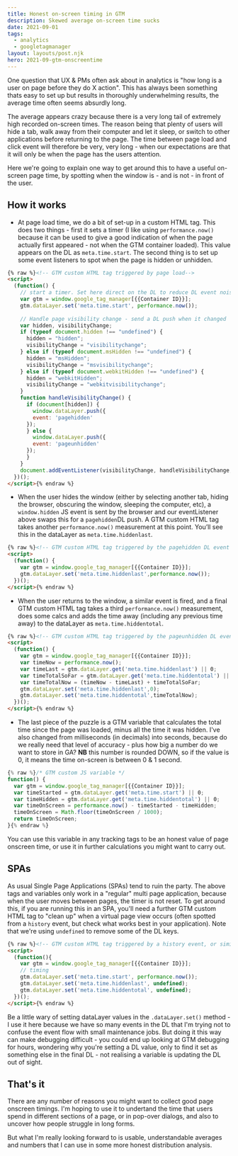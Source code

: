 ```yaml
---
title: Honest on-screen timing in GTM
description: Skewed average on-screen time sucks
date: 2021-09-01
tags:
  - analytics
  - googletagmanager
layout: layouts/post.njk
hero: 2021-09-gtm-onscreentime
---
```


One question that UX & PMs often ask about in analytics is "how long is a user on page before they do X action". This has always been something thats easy to set up but results in thoroughly underwhelming results, the average time often seems absurdly long.

The average appears crazy because there is a very long tail of extremely high recorded on-screen times. The reason being that plenty of users will hide a tab, walk away from their computer and let it sleep, or switch to other applications before returning to the page. The time between page load and click event will therefore be very, very long - when our expectations are that it will only be when the page has the users attention.

Here we're going to explain one way to get around this to have a useful on-screen page time, by spotting when the window is - and is not - in front of the user.

## How it works

- At page load time, we do a bit of set-up in a custom HTML tag. This does two things - first it sets a timer (I like using `performance.now()` because it can be used to give a good indication of when the page actually first appeared - not when the GTM container loaded). This value appears on the DL as `meta.time.start`. The second thing is to set up some event listeners to spot when the page is hidden or unhidden.

```html
{% raw %}<!-- GTM custom HTML tag triggered by page load-->
<script>
  (function() {
    // start a timer. Set here direct on the DL to reduce DL event noise.
    var gtm = window.google_tag_manager[{{Container ID}}];
    gtm.dataLayer.set('meta.time.start', performance.now());
    
    // Handle page visibility change - send a DL push when it changed
    var hidden, visibilityChange;
    if (typeof document.hidden !== "undefined") {
      hidden = "hidden";
      visibilityChange = "visibilitychange";
    } else if (typeof document.msHidden !== "undefined") {
      hidden = "msHidden";
      visibilityChange = "msvisibilitychange";
    } else if (typeof document.webkitHidden !== "undefined") {
      hidden = "webkitHidden";
      visibilityChange = "webkitvisibilitychange";
    }
    function handleVisibilityChange() {
      if (document[hidden]) {
        window.dataLayer.push({
  	    event: 'pagehidden'
  	  });
      } else {
        window.dataLayer.push({
  	    event: 'pageunhidden'
  	  });
      }
    }
    document.addEventListener(visibilityChange, handleVisibilityChange, false);
  })();
</script>{% endraw %}  
```
- When the user hides the window (either by selecting another tab, hiding the browser, obscuring the window, sleeping the computer, etc), a `window.hidden` JS event is sent by the browser and our eventListener above swaps this for a `pagehidden`DL push. A GTM custom HTML tag takes another `performance.now()` measurement at this point. You’ll see this in the dataLayer as `meta.time.hiddenlast`.
```html
{% raw %}<!-- GTM custom HTML tag triggered by the pagehidden DL event -->
<script>
  (function() {
    var gtm = window.google_tag_manager[{{Container ID}}];
    gtm.dataLayer.set('meta.time.hiddenlast',performance.now());
  })();
</script>{% endraw %}
```
- When the user returns to the window, a similar event is fired, and a final GTM custom HTML tag takes a third `performance.now()` measurement, does some calcs and adds the time away (including any previous time away) to the dataLayer as `meta.time.hiddentotal`.
```html
{% raw %}<!-- GTM custom HTML tag triggered by the pageunhidden DL event -->
<script>
  (function() {
    var gtm = window.google_tag_manager[{{Container ID}}];
    var timeNow = performance.now();
    var timeLast = gtm.dataLayer.get('meta.time.hiddenlast') || 0;
    var timeTotalSoFar = gtm.dataLayer.get('meta.time.hiddentotal') || 0;
    var timeTotalNow = (timeNow - timeLast) + timeTotalSoFar;
    gtm.dataLayer.set('meta.time.hiddenlast',0);
    gtm.dataLayer.set('meta.time.hiddentotal',timeTotalNow);
  })();
</script>{% endraw %}
```
- The last piece of the puzzle is a GTM variable that calculates the total time since the page was loaded, minus all the time it was hidden. I've also changed from milliseconds (in decimals) into seconds, because do we really need that level of accuracy - plus how big a number do we want to store in GA? 
**NB** this number is rounded DOWN, so if the value is 0, it means the time on-screen is between 0 & 1 second. 
```js
{% raw %}/* GTM custom JS variable */
function() {
  var gtm = window.google_tag_manager[{{Container ID}}];
  var timeStarted = gtm.dataLayer.get('meta.time.start') || 0;
  var timeHidden = gtm.dataLayer.get('meta.time.hiddentotal') || 0;
  var timeOnScreen = performance.now() - timeStarted - timeHidden;
  timeOnScreen = Math.floor(timeOnScreen / 1000);
  return timeOnScreen;
}{% endraw %}
```

You can use this variable in any tracking tags to be an honest value of page onscreen time, or use it in further calculations you might want to carry out.

## SPAs

As usual Single Page Applications (SPAs) tend to ruin the party. The above tags and variables only work in a "regular" multi page application, because when the user moves between pages, the timer is not reset. To get around this, if you are running this in an SPA, you'll need a further GTM custom HTML tag to "clean up" when a virtual page view occurs (often spotted from a `history` event, but check what works best in your application). Note that we're using `undefined` to remove some of the DL keys.
```html
{% raw %}<!-- GTM custom HTML tag triggered by a history event, or similar in your app -->
<script>
  (function(){
    var gtm = window.google_tag_manager[{{Container ID}}];
    // timing
    gtm.dataLayer.set('meta.time.start', performance.now());
    gtm.dataLayer.set('meta.time.hiddenlast', undefined);
    gtm.dataLayer.set('meta.time.hiddentotal', undefined);
  })();
</script>{% endraw %}
```

Be a little wary of setting dataLayer values in the `.dataLayer.set()` method - I use it here because we have so many events in the DL that I'm trying not to confuse the event flow with small maintenance jobs. But doing it this way can make debugging difficult - you could end up looking at GTM debugging for hours, wondering why you're setting a DL value, only to find it set as something else in the final DL - not realising a variable is updating the DL out of sight.

## That's it

There are any number of reasons you might want to collect good page onscreen timings. I'm hoping to use it to undertand the time that users spend in different sections of a page, or in pop-over dialogs, and also to uncover how people struggle in long forms. 

But what I'm really looking forward to is usable, understandable averages and numbers that I can use in some more honest distribution analysis.


